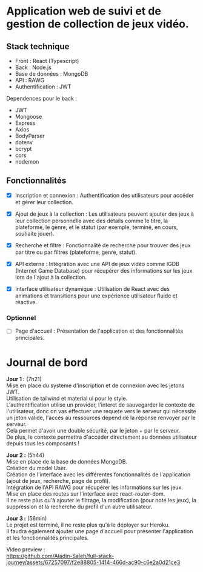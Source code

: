 

# Application web de suivi et de gestion de collection de jeux vidéo.
## Stack technique
- Front : React (Typescript)
- Back : Node.js 
- Base de données : MongoDB
- API : RAWG
- Authentification : JWT

Dependences pour le back :
- JWT 
- Mongoose
- Express
- Axios
- BodyParser
- dotenv
- bcrypt
- cors
- nodemon



## Fonctionnalités

- [X] Inscription et connexion : Authentification des utilisateurs pour accéder et gérer leur collection.

- [X] Ajout de jeux à la collection : Les utilisateurs peuvent ajouter des jeux à leur collection personnelle avec des détails comme le titre, la plateforme, le genre, et le statut (par exemple, terminé, en cours, souhaite jouer).

- [X] Recherche et filtre : Fonctionnalité de recherche pour trouver des jeux par titre ou par filtres (plateforme, genre, statut).

- [X] API externe : Intégration avec une API de jeux vidéo comme IGDB (Internet Game Database) pour récupérer des informations sur les jeux lors de l'ajout à la collection.

- [X] Interface utilisateur dynamique : Utilisation de React avec des animations et transitions pour une expérience utilisateur fluide et réactive.

### Optionnel

- [ ] Page d'accueil : Présentation de l'application et des fonctionnalités principales.












# Journal de bord
**Jour 1 :** (7h21)   
Mise en place du systeme d'inscription et de connexion avec les jetons JWT.  
Utilisation de tailwind et material ui pour le style.  
L'authentification utilise un provider, l'interet de sauvegarder le contexte de l'utilisateur, donc on vas effectuer une requete vers le serveur qui nécessite un jeton valide, l'accès au ressources dépend de la réponse renvoyer par le serveur.  
Cela permet d'avoir une double sécurité, par le jeton + par le serveur.  
De plus, le contexte permettra d'accéder directement au données utilisateur depuis tous les composants !

**Jour 2 :**  (5h44)  
Mise en place de la base de données MongoDB.  
Création du model User.  
Création de l'interface avec les différentes fonctionnalités de l'application (ajout de jeux, recherche, page de profil).  
Intégration de l'API RAWG pour récupérer les informations sur les jeux.  
Mise en place des routes sur l'interface avec react-router-dom.  
Il ne reste plus qu'à ajouter le filtrage, la modification (pour noté les jeux), la suppression et la recherche du profil d'un autre utilisateur.

**Jour 3 :** (56min)  
Le projet est terminé, il ne reste plus qu'à le déployer sur Heroku.  
Il faudra également ajouter une page d'accueil pour présenter l'application et les fonctionnalités principales.  

Video preview :  
https://github.com/Aladin-Saleh/full-stack-journey/assets/67257097/f2e88805-1414-466d-ac90-c6e2a0d21ce3


